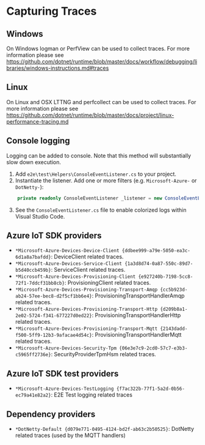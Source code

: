# Capturing Traces

## Windows
On Windows logman or PerfView can be used to collect traces. For more information please see https://github.com/dotnet/runtime/blob/master/docs/workflow/debugging/libraries/windows-instructions.md#traces

## Linux
On Linux and OSX LTTNG and perfcollect can be used to collect traces. For more information please see https://github.com/dotnet/runtime/blob/master/docs/project/linux-performance-tracing.md

## Console logging
Logging can be added to console. Note that this method will substantially slow down execution.

  1. Add `e2e\test\Helpers\ConsoleEventListener.cs` to your project.
  2. Instantiate the listener. Add one or more filters (e.g. `Microsoft-Azure-` or `DotNetty-`):

```C#
	private readonly ConsoleEventListener _listener = new ConsoleEventListener("Microsoft-Azure-");
```
  3. See the `ConsoleEventListener.cs` file to enable colorized logs within Visual Studio Code.

## Azure IoT SDK providers

* `*Microsoft-Azure-Devices-Device-Client {ddbee999-a79e-5050-ea3c-6d1a8a7bafdd}`: DeviceClient related traces.
* `*Microsoft-Azure-Devices-Service-Client {1a3d8d74-0a87-550c-89d7-b5d40ccb459b}`: ServiceClient related traces.
* `*Microsoft-Azure-Devices-Provisioning-Client {e927240b-7198-5cc8-72f1-7ddcf31bb8cb}`: ProvisioningClient related traces.
* `*Microsoft-Azure-Devices-Provisioning-Transport-Amqp {cc5b923d-ab24-57ee-bec8-d2f5cf1bb6e4}`: ProvisioningTransportHandlerAmqp related traces.
* `*Microsoft-Azure-Devices-Provisioning-Transport-Http {d209b8a1-2e02-5724-f341-677227d0ed22}`: ProvisioningTransportHandlerHttp related traces.
* `*Microsoft-Azure-Devices-Provisioning-Transport-Mqtt {2143dadd-f500-5ff9-12b3-9afacae4d54c}`: ProvisioningTransportHandlerMqtt related traces.
* `*Microsoft-Azure-Devices-Security-Tpm {06e3e7c9-2cd0-57c7-e3b3-c5965ff2736e}`: SecurityProviderTpmHsm related traces.

## Azure IoT SDK test providers

* `*Microsoft-Azure-Devices-TestLogging {f7ac322b-77f1-5a2d-0b56-ec79a41e82a2}`: E2E Test logging related traces

## Dependency providers

* `*DotNetty-Default {d079e771-0495-4124-bd2f-ab63c2b50525}`: DotNetty related traces (used by the MQTT handlers)